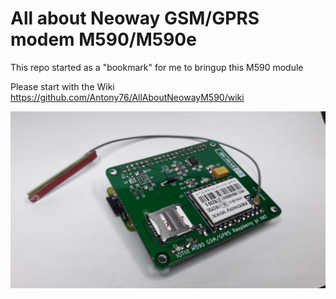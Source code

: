# All about Neoway GSM/GPRS modem M590/M590e

This repo started as a "bookmark" for me to bringup this M590 module


 Please start with the Wiki https://github.com/Antony76/AllAboutNeowayM590/wiki

![PCB](https://github.com/Antony76/AllAboutNeowayM590/blob/Fix-v0.1/docs/Raspberry_piB%2B_HAT.jpg)
